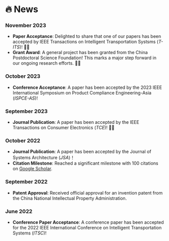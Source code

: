 # 🔥 News

### November 2023
- **Paper Acceptance**: Delighted to share that one of our papers has been accepted by IEEE Transactions on Intelligent Transportation Systsms (*T-ITS*)! 🎉🎉
- **Grant Award**: A general project has been granted from the China Postdoctoral Science Foundation! This marks a major step forward in our ongoing research efforts. 🎉🎉

### October 2023
- **Conference Acceptance**: A paper has been accepted by the 2023 IEEE International Symposium on Product Compliance Engineering-Asia (*ISPCE-AS*)!

### September 2023
- **Journal Publication**: A paper has been accepted by the IEEE Transactions on Consumer Electronics (*TCE*)! 🎉🎉

### October 2022
- **Journal Publication**: A paper has been accepted by the Journal of Systems Architecture (*JSA*)！ 
- **Citation Milestone**: Reached a significant milestone with 100 citations on [Google Scholar](https://scholar.google.com/citations?user=DK5avZUAAAAJ). 

### September 2022
- **Patent Approval**: Received official approval for an invention patent from the China National Intellectual Property Administration. 

### June 2022
- **Conference Paper Acceptance**: A conference paper has been accepted for the 2022 IEEE International Conference on Intelligent Transportation Systems (*ITSC*)!

